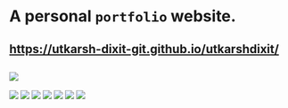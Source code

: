 # A personal `portfolio` website.
## https://utkarsh-dixit-git.github.io/utkarshdixit/
## <a href="https://utkarsh-dixit-git.github.io/utkarshdixit/Resume.pdf"><img src="https://img.shields.io/badge/View-Resume-brightgreen?style=for-the-badge"></a>
![](https://img.shields.io/github/commit-activity/m/utkarsh-dixit-git/utkarshdixit?style=for-the-badge)
![](https://img.shields.io/github/last-commit/utkarsh-dixit-git/utkarshdixit?style=for-the-badge)
![](https://img.shields.io/website?down_color=red&down_message=INACTIVE&label=PORTFOLIO&style=for-the-badge&up_message=Active&url=https%3A%2F%2Futkarsh-dixit-git.github.io%2Futkarshdixit%2F)
![](https://img.shields.io/github/languages/count/utkarsh-dixit-git/utkarshdixit?style=for-the-badge)
![](https://img.shields.io/github/languages/code-size/utkarsh-dixit-git/utkarshdixit?style=for-the-badge)
![](https://img.shields.io/github/repo-size/utkarsh-dixit-git/utkarshdixit?style=for-the-badge)
<a href="https://utkarsh-dixit-git.github.io/utkarshdixit/"><img src="https://img.shields.io/github/deployments/utkarsh-dixit-git/utkarshdixit/github-pages?style=for-the-badge"></a>
